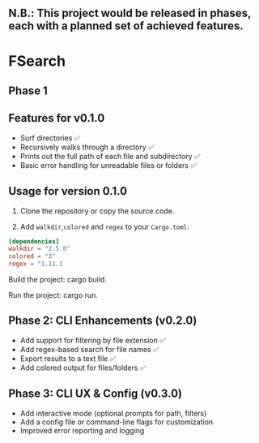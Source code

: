 ## N.B.: This project would be released in phases, each with a planned set of achieved features.

# FSearch
## Phase 1
## Features for v0.1.0

- Surf directories ✅
- Recursively walks through a directory ✅
- Prints out the full path of each file and subdirectory ✅
- Basic error handling for unreadable files or folders ✅

## Usage for version 0.1.0

1. Clone the repository or copy the source code.

2. Add `walkdir`,`colored` and `regex` to your `Cargo.toml`:

```toml
[dependencies]
walkdir = "2.5.0"
colored = "3"
regex = "1.11.1
```
Build the project: cargo build. 

Run the project: cargo run.

## Phase 2: CLI Enhancements (v0.2.0)

- Add support for filtering by file extension ✅
- Add regex-based search for file names ✅
- Export results to a text file ✅
- Add colored output for files/folders ✅

## Phase 3: CLI UX & Config (v0.3.0)
- Add interactive mode (optional prompts for path, filters)  
- Add a config file or command-line flags for customization  
- Improved error reporting and logging
